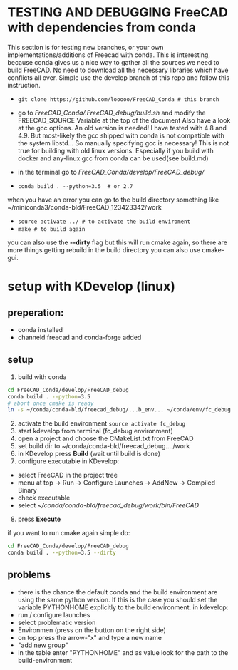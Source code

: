 # TESTING AND DEBUGGING FreeCAD with dependencies from conda

This section is for testing new branches, or your own implementations/additions of Freecad with conda. This is interesting, because conda gives us a nice way to gather all the sources we need to build FreeCAD. No need to download all the necessary libraries which have conflicts all over. Simple use the develop branch of this repo and follow this instruction.

- ```git clone https://github.com/looooo/FreeCAD_Conda # this branch```
- go to *FreeCAD_Conda/.FreeCAD_debug/build.sh* and modify the FREECAD_SOURCE Variable at the top of the document
Also have a look at the gcc options. An old version is needed! I have tested with 4.8 and 4.9. But most-likely the gcc shipped with conda is not compatible with the system libstd... So manually specifying gcc is necessary! This is not true for building with old linux versions. Especially if you build with docker and any-linux gcc from conda can be used(see build.md)

- in the terminal go to *FreeCAD_Conda/develop/FreeCAD_debug/*
- ```conda build . --python=3.5  # or 2.7```

when you have an error you can go to the build directory something like
~/miniconda3/conda-bld/FreeCAD_123423342/work
- ```source activate ../ # to activate the build enviroment```
- ```make # to build again```

you can also use the __--dirty__ flag but this will run cmake again, so there are more things getting rebuild
in the build directory you can also use cmake-gui.


# setup with KDevelop (linux)
## preperation:
- conda installed
- channeld freecad and conda-forge added

## setup
 1. build with conda
```bash
cd FreeCAD_Conda/develop/FreeCAD_debug
conda build . --python=3.5
# abort once cmake is ready
ln -s ~/conda/conda-bld/freecad_debug/...b_env... ~/conda/env/fc_debug
```
 2. activate the build environment
```source activate fc_debug```
 3. start kdevelop from terminal (fc_debug environment)
 4. open a project and choose the CMakeList.txt from FreeCAD
 5. set build dir to ~/conda/conda-bld/freecad_debug..../work
 6. in KDevelop press __Build__ (wait until build is done)
 7. configure executable in KDevelop:
- select FreeCAD in the project tree
- menu at top -> Run -> Configure Launches -> AddNew -> Compiled Binary
- check executable
- select *~/conda/conda-bld/freecad_debug/work/bin/FreeCAD*
 8. press __Execute__

if you want to run cmake again simple do:
```bash
cd FreeCAD_Conda/develop/FreeCAD_debug
conda build . --python=3.5 --dirty
```


## problems
- there is the chance the default conda and the build environment are using the same python version. If this is the case you should set the variable PYTHONHOME explicitly to the build environment.
in kdevelop: 
 - run / configure launches
 - select problematic version
 - Environmen (press on the button on the right side)
 - on top press the arrow-"x" and type a new name
 - "add new group"
 - in the table enter "PYTHONHOME" and as value look for the path to the build-environment